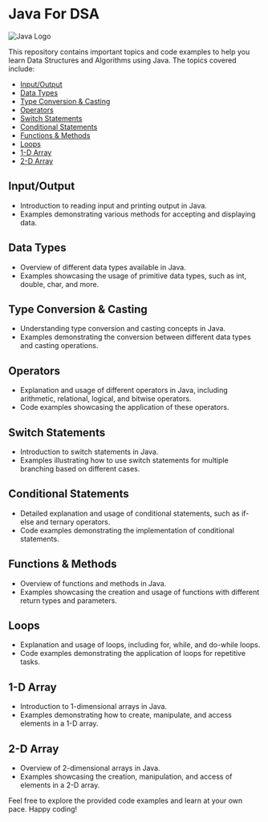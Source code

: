 # Java For DSA

![Java Logo](java_logo.png)

This repository contains important topics and code examples to help you learn Data Structures and Algorithms using Java. The topics covered include:

- [Input/Output](#inputoutput)
- [Data Types](#data-types)
- [Type Conversion & Casting](#type-conversion--casting)
- [Operators](#operators)
- [Switch Statements](#switch-statements)
- [Conditional Statements](#conditional-statements)
- [Functions & Methods](#functions--methods)
- [Loops](#loops)
- [1-D Array](#1-d-array)
- [2-D Array](#2-d-array)

## Input/Output
- Introduction to reading input and printing output in Java.
- Examples demonstrating various methods for accepting and displaying data.

## Data Types
- Overview of different data types available in Java.
- Examples showcasing the usage of primitive data types, such as int, double, char, and more.

## Type Conversion & Casting
- Understanding type conversion and casting concepts in Java.
- Examples demonstrating the conversion between different data types and casting operations.

## Operators
- Explanation and usage of different operators in Java, including arithmetic, relational, logical, and bitwise operators.
- Code examples showcasing the application of these operators.

## Switch Statements
- Introduction to switch statements in Java.
- Examples illustrating how to use switch statements for multiple branching based on different cases.

## Conditional Statements
- Detailed explanation and usage of conditional statements, such as if-else and ternary operators.
- Code examples demonstrating the implementation of conditional statements.

## Functions & Methods
- Overview of functions and methods in Java.
- Examples showcasing the creation and usage of functions with different return types and parameters.

## Loops
- Explanation and usage of loops, including for, while, and do-while loops.
- Code examples demonstrating the application of loops for repetitive tasks.

## 1-D Array
- Introduction to 1-dimensional arrays in Java.
- Examples demonstrating how to create, manipulate, and access elements in a 1-D array.

## 2-D Array
- Overview of 2-dimensional arrays in Java.
- Examples showcasing the creation, manipulation, and access of elements in a 2-D array.

Feel free to explore the provided code examples and learn at your own pace. Happy coding!
